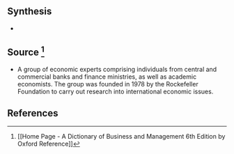 ## Synthesis
- 
## Source [^1]
- A group of economic experts comprising individuals from central and commercial banks and finance ministries, as well as academic economists. The group was founded in 1978 by the Rockefeller Foundation to carry out research into international economic issues.
## References

[^1]: [[Home Page - A Dictionary of Business and Management 6th Edition by Oxford Reference]]
